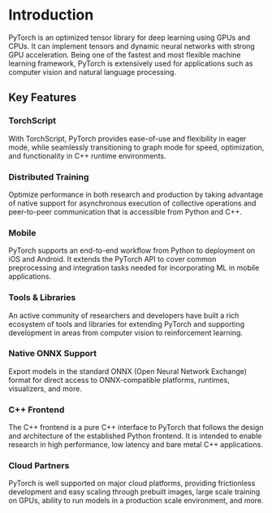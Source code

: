 # Introduction

PyTorch is an optimized tensor library for deep learning using GPUs and CPUs. It can implement tensors and dynamic neural networks with strong GPU acceleration. Being one of the fastest and most flexible machine learning framework, PyTorch is extensively used for applications such as computer vision and natural language processing.

## Key Features

### TorchScript

With TorchScript, PyTorch provides ease-of-use and flexibility in eager mode, while seamlessly transitioning to graph mode for speed, optimization, and functionality in C++ runtime environments.

### Distributed Training

Optimize performance in both research and production by taking advantage of native support for asynchronous execution of collective operations and peer-to-peer communication that is accessible from Python and C++.

### Mobile

PyTorch supports an end-to-end workflow from Python to deployment on iOS and Android. It extends the PyTorch API to cover common preprocessing and integration tasks needed for incorporating ML in mobile applications.

### Tools & Libraries

An active community of researchers and developers have built a rich ecosystem of tools and libraries for extending PyTorch and supporting development in areas from computer vision to reinforcement learning.

### Native ONNX Support

Export models in the standard ONNX (Open Neural Network Exchange) format for direct access to ONNX-compatible platforms, runtimes, visualizers, and more.

### C++ Frontend

The C++ frontend is a pure C++ interface to PyTorch that follows the design and architecture of the established Python frontend. It is intended to enable research in high performance, low latency and bare metal C++ applications.

### Cloud Partners

PyTorch is well supported on major cloud platforms, providing frictionless development and easy scaling through prebuilt images, large scale training on GPUs, ability to run models in a production scale environment, and more.